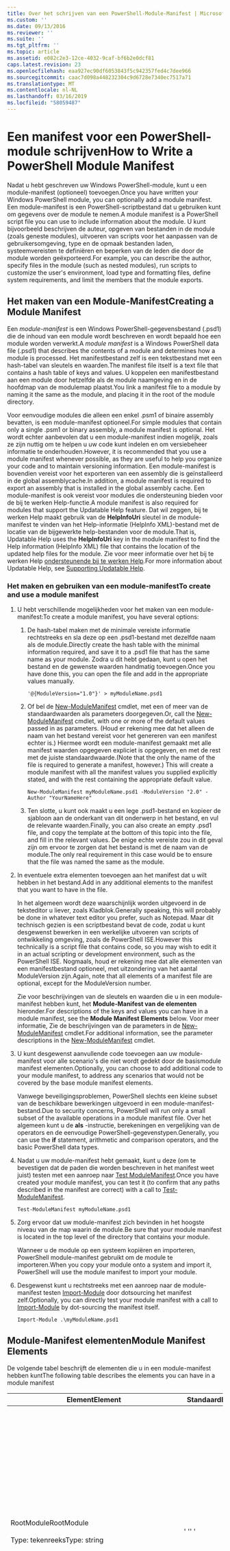 ```yaml
---
title: Over het schrijven van een PowerShell-Module-Manifest | Microsoft Docs
ms.custom: ''
ms.date: 09/13/2016
ms.reviewer: ''
ms.suite: ''
ms.tgt_pltfrm: ''
ms.topic: article
ms.assetid: e082c2e3-12ce-4032-9caf-bf6b2e0dcf81
caps.latest.revision: 23
ms.openlocfilehash: eaa927ec90df6053843f5c942357fed4c7dee966
ms.sourcegitcommit: caac7d098a448232304c9d6728e7340ec7517a71
ms.translationtype: MT
ms.contentlocale: nl-NL
ms.lasthandoff: 03/16/2019
ms.locfileid: "58059487"
---
```

# <a name="how-to-write-a-powershell-module-manifest"></a><span data-ttu-id="cc56a-102">Een manifest voor een PowerShell-module schrijven</span><span class="sxs-lookup"><span data-stu-id="cc56a-102">How to Write a PowerShell Module Manifest</span></span>

<span data-ttu-id="cc56a-103">Nadat u hebt geschreven uw Windows PowerShell-module, kunt u een module-manifest (optioneel) toevoegen.</span><span class="sxs-lookup"><span data-stu-id="cc56a-103">Once you have written your Windows PowerShell module, you can optionally add a module manifest.</span></span> <span data-ttu-id="cc56a-104">Een module-manifest is een PowerShell-scriptbestand dat u gebruiken kunt om gegevens over de module te nemen.</span><span class="sxs-lookup"><span data-stu-id="cc56a-104">A module manifest is a PowerShell script file you can use to include information about the module.</span></span> <span data-ttu-id="cc56a-105">U kunt bijvoorbeeld beschrijven de auteur, opgeven van bestanden in de module (zoals geneste modules), uitvoeren van scripts voor het aanpassen van de gebruikersomgeving, type en de opmaak bestanden laden, systeemvereisten te definiëren en beperken van de leden die door de module worden geëxporteerd.</span><span class="sxs-lookup"><span data-stu-id="cc56a-105">For example, you can describe the author, specify files in the module (such as nested modules), run scripts to customize the user's environment, load type and formatting files, define system requirements, and limit the members that the module exports.</span></span>

## <a name="creating-a-module-manifest"></a><span data-ttu-id="cc56a-106">Het maken van een Module-Manifest</span><span class="sxs-lookup"><span data-stu-id="cc56a-106">Creating a Module Manifest</span></span>

<span data-ttu-id="cc56a-107">Een *module-manifest* is een Windows PowerShell-gegevensbestand (.psd1) die de inhoud van een module wordt beschreven en wordt bepaald hoe een module worden verwerkt.</span><span class="sxs-lookup"><span data-stu-id="cc56a-107">A *module manifest* is a Windows PowerShell data file (.psd1) that describes the contents of a module and determines how a module is processed.</span></span> <span data-ttu-id="cc56a-108">Het manifestbestand zelf is een tekstbestand met een hash-tabel van sleutels en waarden.</span><span class="sxs-lookup"><span data-stu-id="cc56a-108">The manifest file itself is a text file that contains a hash table of keys and values.</span></span> <span data-ttu-id="cc56a-109">U koppelen een manifestbestand aan een module door hetzelfde als de module naamgeving en in de hoofdmap van de modulemap plaatst.</span><span class="sxs-lookup"><span data-stu-id="cc56a-109">You link a manifest file to a module by naming it the same as the module, and placing it in the root of the module directory.</span></span>

<span data-ttu-id="cc56a-110">Voor eenvoudige modules die alleen een enkel .psm1 of binaire assembly bevatten, is een module-manifest optioneel.</span><span class="sxs-lookup"><span data-stu-id="cc56a-110">For simple modules that contain only a single .psm1 or binary assembly, a module manifest is optional.</span></span> <span data-ttu-id="cc56a-111">Het wordt echter aanbevolen dat u een module-manifest indien mogelijk, zoals ze zijn nuttig om te helpen u uw code kunt indelen en om versiebeheer informatie te onderhouden.</span><span class="sxs-lookup"><span data-stu-id="cc56a-111">However, it is recommended that you use a module manifest whenever possible, as they are useful to help you organize your code and to maintain versioning information.</span></span> <span data-ttu-id="cc56a-112">Een module-manifest is bovendien vereist voor het exporteren van een assembly die is geïnstalleerd in de global assemblycache.</span><span class="sxs-lookup"><span data-stu-id="cc56a-112">In addition, a module manifest is required to export an assembly that is installed in the global assembly cache.</span></span> <span data-ttu-id="cc56a-113">Een module-manifest is ook vereist voor modules die ondersteuning bieden voor de bij te werken Help-functie.</span><span class="sxs-lookup"><span data-stu-id="cc56a-113">A module manifest is also required for modules that support the Updatable Help feature.</span></span> <span data-ttu-id="cc56a-114">Dat wil zeggen, bij te werken Help maakt gebruik van de **HelpInfoUri** sleutel in de module-manifest te vinden van het Help-informatie (HelpInfo XML)-bestand met de locatie van de bijgewerkte help-bestanden voor de module.</span><span class="sxs-lookup"><span data-stu-id="cc56a-114">That is, Updatable Help uses the **HelpInfoUri** key in the module manifest to find the Help information (HelpInfo XML) file that contains the location of the updated help files for the module.</span></span> <span data-ttu-id="cc56a-115">Zie voor meer informatie over het bij te werken Help [ondersteunende bij te werken Help](./supporting-updatable-help.md).</span><span class="sxs-lookup"><span data-stu-id="cc56a-115">For more information about Updatable Help, see [Supporting Updatable Help](./supporting-updatable-help.md).</span></span>

### <a name="to-create-and-use-a-module-manifest"></a><span data-ttu-id="cc56a-116">Het maken en gebruiken van een module-manifest</span><span class="sxs-lookup"><span data-stu-id="cc56a-116">To create and use a module manifest</span></span>

1. <span data-ttu-id="cc56a-117">U hebt verschillende mogelijkheden voor het maken van een module-manifest:</span><span class="sxs-lookup"><span data-stu-id="cc56a-117">To create a module manifest, you have several options:</span></span>

   1. <span data-ttu-id="cc56a-118">De hash-tabel maken met de minimale vereiste informatie rechtstreeks en sla deze op een .psd1-bestand met dezelfde naam als de module.</span><span class="sxs-lookup"><span data-stu-id="cc56a-118">Directly create the hash table with the minimal information required, and save it to a .psd1 file that has the same name as your module.</span></span> <span data-ttu-id="cc56a-119">Zodra u dit hebt gedaan, kunt u open het bestand en de gewenste waarden handmatig toevoegen.</span><span class="sxs-lookup"><span data-stu-id="cc56a-119">Once you have done this, you can open the file and add in the appropriate values manually.</span></span>

      `'@{ModuleVersion="1.0"}' > myModuleName.psd1`

   2. <span data-ttu-id="cc56a-120">Of bel de [New-ModuleManifest](/powershell/module/Microsoft.PowerShell.Core/New-ModuleManifest) cmdlet, met een of meer van de standaardwaarden als parameters doorgegeven.</span><span class="sxs-lookup"><span data-stu-id="cc56a-120">Or, call the [New-ModuleManifest](/powershell/module/Microsoft.PowerShell.Core/New-ModuleManifest) cmdlet, with one or more of the default values passed in as parameters.</span></span> <span data-ttu-id="cc56a-121">(Houd er rekening mee dat het alleen de naam van het bestand vereist voor het genereren van een manifest echter is.) Hiermee wordt een module-manifest gemaakt met alle manifest waarden opgegeven expliciet is opgegeven, en met de rest met de juiste standaardwaarde.</span><span class="sxs-lookup"><span data-stu-id="cc56a-121">(Note that the only the name of the file is required to generate a manifest, however.) This will create a module manifest with all the manifest values you supplied explicitly stated, and with the rest containing the appropriate default value.</span></span>

      `New-ModuleManifest myModuleName.psd1 -ModuleVersion "2.0" -Author "YourNameHere"`

   3. <span data-ttu-id="cc56a-122">Ten slotte, u kunt ook maakt u een lege .psd1-bestand en kopieer de sjabloon aan de onderkant van dit onderwerp in het bestand, en vul de relevante waarden.</span><span class="sxs-lookup"><span data-stu-id="cc56a-122">Finally, you can also create an empty .psd1 file, and copy the template at the bottom of this topic into the file, and fill in the relevant values.</span></span> <span data-ttu-id="cc56a-123">De enige echte vereiste zou in dit geval zijn om ervoor te zorgen dat het bestand is met de naam van de module.</span><span class="sxs-lookup"><span data-stu-id="cc56a-123">The only real requirement in this case would be to ensure that the file was named the same as the module.</span></span>

2. <span data-ttu-id="cc56a-124">In eventuele extra elementen toevoegen aan het manifest dat u wilt hebben in het bestand.</span><span class="sxs-lookup"><span data-stu-id="cc56a-124">Add in any additional elements to the manifest that you want to have in the file.</span></span>

   <span data-ttu-id="cc56a-125">In het algemeen wordt deze waarschijnlijk worden uitgevoerd in de teksteditor u liever, zoals Kladblok.</span><span class="sxs-lookup"><span data-stu-id="cc56a-125">Generally speaking, this will probably be done in whatever text editor you prefer, such as Notepad.</span></span> <span data-ttu-id="cc56a-126">Maar dit technisch gezien is een scriptbestand bevat de code, zodat u kunt desgewenst bewerken in een werkelijke uitvoeren van scripts of ontwikkeling omgeving, zoals de PowerShell ISE.</span><span class="sxs-lookup"><span data-stu-id="cc56a-126">However this technically is a script file that contains code, so you may wish to edit it in an actual scripting or development environment, such as the PowerShell ISE.</span></span> <span data-ttu-id="cc56a-127">Nogmaals, houd er rekening mee dat alle elementen van een manifestbestand optioneel, met uitzondering van het aantal ModuleVersion zijn.</span><span class="sxs-lookup"><span data-stu-id="cc56a-127">Again, note that all elements of a manifest file are optional, except for the ModuleVersion number.</span></span>

   <span data-ttu-id="cc56a-128">Zie voor beschrijvingen van de sleutels en waarden die u in een module-manifest hebben kunt, het **Module-Manifest van de elementen** hieronder.</span><span class="sxs-lookup"><span data-stu-id="cc56a-128">For descriptions of the keys and values you can have in a module manifest, see the **Module Manifest Elements** below.</span></span> <span data-ttu-id="cc56a-129">Voor meer informatie, Zie de beschrijvingen van de parameters in de [New-ModuleManifest](/powershell/module/Microsoft.PowerShell.Core/New-ModuleManifest) cmdlet.</span><span class="sxs-lookup"><span data-stu-id="cc56a-129">For additional information, see the parameter descriptions in the  [New-ModuleManifest](/powershell/module/Microsoft.PowerShell.Core/New-ModuleManifest) cmdlet.</span></span>

3. <span data-ttu-id="cc56a-130">U kunt desgewenst aanvullende code toevoegen aan uw module-manifest voor alle scenario's die niet wordt gedekt door de basismodule manifest elementen.</span><span class="sxs-lookup"><span data-stu-id="cc56a-130">Optionally, you can choose to add additional code to your module manifest, to address any scenarios that would not be covered by the base module manifest elements.</span></span>

   <span data-ttu-id="cc56a-131">Vanwege beveiligingsproblemen, PowerShell slechts een kleine subset van de beschikbare bewerkingen uitgevoerd in een module-manifest-bestand.</span><span class="sxs-lookup"><span data-stu-id="cc56a-131">Due to security concerns, PowerShell will run only a small subset of the available operations in a module manifest file.</span></span> <span data-ttu-id="cc56a-132">Over het algemeen kunt u de **als** -instructie, berekeningen en vergelijking van de operators en de eenvoudige PowerShell-gegevenstypen.</span><span class="sxs-lookup"><span data-stu-id="cc56a-132">Generally, you can use the **if** statement, arithmetic and comparison operators, and the basic PowerShell data types.</span></span>

4. <span data-ttu-id="cc56a-133">Nadat u uw module-manifest hebt gemaakt, kunt u deze (om te bevestigen dat de paden die worden beschreven in het manifest weet juist) testen met een aanroep naar [Test ModuleManifest](/powershell/module/Microsoft.PowerShell.Core/Test-ModuleManifest).</span><span class="sxs-lookup"><span data-stu-id="cc56a-133">Once you have created your module manifest, you can test it (to confirm that any paths described in the manifest are correct) with a call to [Test-ModuleManifest](/powershell/module/Microsoft.PowerShell.Core/Test-ModuleManifest).</span></span>

   `Test-ModuleManifest myModuleName.psd1`

5. <span data-ttu-id="cc56a-134">Zorg ervoor dat uw module-manifest zich bevinden in het hoogste niveau van de map waarin de module.</span><span class="sxs-lookup"><span data-stu-id="cc56a-134">Be sure that your module manifest is located in the top level of the directory that contains your module.</span></span>

   <span data-ttu-id="cc56a-135">Wanneer u de module op een systeem kopiëren en importeren, PowerShell module-manifest gebruikt om de module te importeren.</span><span class="sxs-lookup"><span data-stu-id="cc56a-135">When you copy your module onto a system and import it, PowerShell will use the module manifest to import your module.</span></span>

6. <span data-ttu-id="cc56a-136">Desgewenst kunt u rechtstreeks met een aanroep naar de module-manifest testen [Import-Module](/powershell/module/Microsoft.PowerShell.Core/Import-Module) door dotsourcing het manifest zelf.</span><span class="sxs-lookup"><span data-stu-id="cc56a-136">Optionally, you can directly test your module manifest with a call to [Import-Module](/powershell/module/Microsoft.PowerShell.Core/Import-Module) by dot-sourcing the manifest itself.</span></span>

   `Import-Module .\myModuleName.psd1`

## <a name="module-manifest-elements"></a><span data-ttu-id="cc56a-137">Module-Manifest elementen</span><span class="sxs-lookup"><span data-stu-id="cc56a-137">Module Manifest Elements</span></span>

<span data-ttu-id="cc56a-138">De volgende tabel beschrijft de elementen die u in een module-manifest hebben kunt</span><span class="sxs-lookup"><span data-stu-id="cc56a-138">The following table describes the elements you can have in a module manifest</span></span>

|<span data-ttu-id="cc56a-139">Element</span><span class="sxs-lookup"><span data-stu-id="cc56a-139">Element</span></span>|<span data-ttu-id="cc56a-140">Standaard</span><span class="sxs-lookup"><span data-stu-id="cc56a-140">Default</span></span>|<span data-ttu-id="cc56a-141">Description</span><span class="sxs-lookup"><span data-stu-id="cc56a-141">Description</span></span>|
|-------------|-------------|-----------------|
|<span data-ttu-id="cc56a-142">RootModule</span><span class="sxs-lookup"><span data-stu-id="cc56a-142">RootModule</span></span><br /><br /> <span data-ttu-id="cc56a-143">Type: tekenreeks</span><span class="sxs-lookup"><span data-stu-id="cc56a-143">Type: string</span></span>|<span data-ttu-id="cc56a-144">' '</span><span class="sxs-lookup"><span data-stu-id="cc56a-144">' '</span></span>|<span data-ttu-id="cc56a-145">Module of binaire module scriptbestand dat is gekoppeld aan dit manifest.</span><span class="sxs-lookup"><span data-stu-id="cc56a-145">Script module or binary module file associated with this manifest.</span></span> <span data-ttu-id="cc56a-146">Eerdere versies van PowerShell wordt deze element van de ModuleToProcess genoemd.</span><span class="sxs-lookup"><span data-stu-id="cc56a-146">Previous versions of PowerShell called this element the ModuleToProcess.</span></span><br /><br /> <span data-ttu-id="cc56a-147">Mogelijk typen voor het root-module kunnen niet leeg zijn (waardoor dit een **Manifest** module), de naam van een scriptmodule (.psm1, waardoor dit een **Script** module), of de naam van een binaire-module (.exe of .dll, Dit is een **binaire** module).</span><span class="sxs-lookup"><span data-stu-id="cc56a-147">Possible types for the root module can be empty (which will make this a **Manifest** module), the name of a script module (.psm1, which makes this a **Script** module), or the name of a binary module (.exe or .dll, which makes this a **Binary** module).</span></span> <span data-ttu-id="cc56a-148">Als u de naam van een module-manifest (.psd1) of een scriptbestand (.ps1) in dit element plaatst, wordt een fout optreden.</span><span class="sxs-lookup"><span data-stu-id="cc56a-148">Placing the name of a module manifest (.psd1) or a script file (.ps1) in this element will cause an error to occur.</span></span>|
|<span data-ttu-id="cc56a-149">ModuleVersion</span><span class="sxs-lookup"><span data-stu-id="cc56a-149">ModuleVersion</span></span><br /><br /> <span data-ttu-id="cc56a-150">Type: tekenreeks</span><span class="sxs-lookup"><span data-stu-id="cc56a-150">Type: string</span></span>|<span data-ttu-id="cc56a-151">1.0</span><span class="sxs-lookup"><span data-stu-id="cc56a-151">1.0</span></span>|<span data-ttu-id="cc56a-152">Versienummer van deze module.</span><span class="sxs-lookup"><span data-stu-id="cc56a-152">Version number of this module.</span></span> <span data-ttu-id="cc56a-153">De tekenreeks moet kunt converteren naar [System.Version].</span><span class="sxs-lookup"><span data-stu-id="cc56a-153">The string must be able to convert to [System.Version].</span></span> <span data-ttu-id="cc56a-154">Dat wil zeggen, ' #. #. #. #. #'.</span><span class="sxs-lookup"><span data-stu-id="cc56a-154">That is, '#.#.#.#.#'.</span></span> <span data-ttu-id="cc56a-155">`Import-Module` wordt de eerste module laden gevonden op de **$psModulePath** die overeenkomt met de naam, en ten minste zo hoog een ModuleVersion heeft als de `-MinimumVersion` parameter.</span><span class="sxs-lookup"><span data-stu-id="cc56a-155">`Import-Module` will load the first module it finds on the **$psModulePath** that matches the name, and has at least as high a ModuleVersion, as the `-MinimumVersion` parameter.</span></span> <span data-ttu-id="cc56a-156">Als u wilt importeren in een specifieke versie, gebruik de`-RequiredVersion` parameter, in plaats daarvan.</span><span class="sxs-lookup"><span data-stu-id="cc56a-156">To import a specific version, use the`-RequiredVersion` parameter, instead.</span></span><br /><br /> <span data-ttu-id="cc56a-157">Voorbeeld: `ModuleVersion = '1.0'`</span><span class="sxs-lookup"><span data-stu-id="cc56a-157">Example: `ModuleVersion = '1.0'`</span></span>|
|<span data-ttu-id="cc56a-158">GUID</span><span class="sxs-lookup"><span data-stu-id="cc56a-158">GUID</span></span><br /><br /> <span data-ttu-id="cc56a-159">Type: tekenreeks</span><span class="sxs-lookup"><span data-stu-id="cc56a-159">Type: string</span></span>|<span data-ttu-id="cc56a-160">Automatisch gegenereerde GUID</span><span class="sxs-lookup"><span data-stu-id="cc56a-160">Autogenerated GUID</span></span>|<span data-ttu-id="cc56a-161">De ID die wordt gebruikt voor het aanduiden van deze module.</span><span class="sxs-lookup"><span data-stu-id="cc56a-161">ID used to uniquely identify this module.</span></span> <span data-ttu-id="cc56a-162">Houd er rekening mee dat u momenteel een module door de GUID kan niet importeren.</span><span class="sxs-lookup"><span data-stu-id="cc56a-162">Note that you cannot currently import a module by GUID.</span></span><br /><br /> <span data-ttu-id="cc56a-163">Voorbeeld: `GUID = 'cfc45206-1e49-459d-a8ad-5b571ef94857'`</span><span class="sxs-lookup"><span data-stu-id="cc56a-163">Example: `GUID = 'cfc45206-1e49-459d-a8ad-5b571ef94857'`</span></span>|
|<span data-ttu-id="cc56a-164">Auteur</span><span class="sxs-lookup"><span data-stu-id="cc56a-164">Author</span></span><br /><br /> <span data-ttu-id="cc56a-165">Type: tekenreeks</span><span class="sxs-lookup"><span data-stu-id="cc56a-165">Type: string</span></span>|<span data-ttu-id="cc56a-166">Geen</span><span class="sxs-lookup"><span data-stu-id="cc56a-166">None</span></span>|<span data-ttu-id="cc56a-167">De auteur van deze module.</span><span class="sxs-lookup"><span data-stu-id="cc56a-167">Author of this module.</span></span><br /><br /> <span data-ttu-id="cc56a-168">Voorbeeld: `Author = 'AuthorNameHere'`</span><span class="sxs-lookup"><span data-stu-id="cc56a-168">Example: `Author = 'AuthorNameHere'`</span></span>|
|<span data-ttu-id="cc56a-169">CompanyName</span><span class="sxs-lookup"><span data-stu-id="cc56a-169">CompanyName</span></span><br /><br /> <span data-ttu-id="cc56a-170">Type: tekenreeks</span><span class="sxs-lookup"><span data-stu-id="cc56a-170">Type: string</span></span>|<span data-ttu-id="cc56a-171">Onbekend</span><span class="sxs-lookup"><span data-stu-id="cc56a-171">Unknown</span></span>|<span data-ttu-id="cc56a-172">Bedrijf of de leverancier van deze module.</span><span class="sxs-lookup"><span data-stu-id="cc56a-172">Company or vendor of this module.</span></span><br /><br /> <span data-ttu-id="cc56a-173">Voorbeeld: `CompanyName = 'Fabrikam'`</span><span class="sxs-lookup"><span data-stu-id="cc56a-173">Example: `CompanyName = 'Fabrikam'`</span></span>|
|<span data-ttu-id="cc56a-174">Copyright</span><span class="sxs-lookup"><span data-stu-id="cc56a-174">Copyright</span></span><br /><br /> <span data-ttu-id="cc56a-175">Type: tekenreeks</span><span class="sxs-lookup"><span data-stu-id="cc56a-175">Type: string</span></span>|<span data-ttu-id="cc56a-176">(c) [currentYear] [auteur].</span><span class="sxs-lookup"><span data-stu-id="cc56a-176">(c) [currentYear] [Author].</span></span> <span data-ttu-id="cc56a-177">Alle rechten voorbehouden.</span><span class="sxs-lookup"><span data-stu-id="cc56a-177">All rights reserved.</span></span>|<span data-ttu-id="cc56a-178">Copyrightinformatie voor deze module.</span><span class="sxs-lookup"><span data-stu-id="cc56a-178">Copyright statement for this module.</span></span><br /><br /> <span data-ttu-id="cc56a-179">Voorbeeld: `Copyright = '2016 AuthorName. All rights reserved.'`</span><span class="sxs-lookup"><span data-stu-id="cc56a-179">Example: `Copyright = '2016 AuthorName. All rights reserved.'`</span></span>|
|<span data-ttu-id="cc56a-180">Description</span><span class="sxs-lookup"><span data-stu-id="cc56a-180">Description</span></span><br /><br /> <span data-ttu-id="cc56a-181">Type: tekenreeks</span><span class="sxs-lookup"><span data-stu-id="cc56a-181">Type: string</span></span>|<span data-ttu-id="cc56a-182">' '</span><span class="sxs-lookup"><span data-stu-id="cc56a-182">' '</span></span>|<span data-ttu-id="cc56a-183">Beschrijving van de functionaliteit van deze module.</span><span class="sxs-lookup"><span data-stu-id="cc56a-183">Description of the functionality provided by this module.</span></span><br /><br /> <span data-ttu-id="cc56a-184">Voorbeeld: `Description = 'This is a description of a module.'`</span><span class="sxs-lookup"><span data-stu-id="cc56a-184">Example: `Description = 'This is a description of a module.'`</span></span>|
|<span data-ttu-id="cc56a-185">PowerShellVersion</span><span class="sxs-lookup"><span data-stu-id="cc56a-185">PowerShellVersion</span></span><br /><br /> <span data-ttu-id="cc56a-186">Type: tekenreeks</span><span class="sxs-lookup"><span data-stu-id="cc56a-186">Type: string</span></span>|<span data-ttu-id="cc56a-187">' '</span><span class="sxs-lookup"><span data-stu-id="cc56a-187">' '</span></span>|<span data-ttu-id="cc56a-188">Minimale versie van de Windows PowerShell-engine die is vereist voor deze module.</span><span class="sxs-lookup"><span data-stu-id="cc56a-188">Minimum version of the Windows PowerShell engine required by this module.</span></span> <span data-ttu-id="cc56a-189">Huidige geldige waarden zijn 1.0, 2.0, 3.0, 4.0 en 5.0.</span><span class="sxs-lookup"><span data-stu-id="cc56a-189">Current valid values are 1.0, 2.0, 3.0, 4.0, and 5.0.</span></span><br /><br /> <span data-ttu-id="cc56a-190">Voorbeeld: `PowerShellVersion = '5.0'`</span><span class="sxs-lookup"><span data-stu-id="cc56a-190">Example: `PowerShellVersion = '5.0'`</span></span>|
|<span data-ttu-id="cc56a-191">PowerShellHostName</span><span class="sxs-lookup"><span data-stu-id="cc56a-191">PowerShellHostName</span></span><br /><br /> <span data-ttu-id="cc56a-192">Type: tekenreeks</span><span class="sxs-lookup"><span data-stu-id="cc56a-192">Type: string</span></span>|<span data-ttu-id="cc56a-193">' '</span><span class="sxs-lookup"><span data-stu-id="cc56a-193">' '</span></span>|<span data-ttu-id="cc56a-194">Hiermee geeft u de naam van de Windows PowerShell-host die is vereist door de module.</span><span class="sxs-lookup"><span data-stu-id="cc56a-194">Specifies the name of the Windows PowerShell host that is required by the module.</span></span> <span data-ttu-id="cc56a-195">Deze naam wordt geleverd door Windows PowerShell.</span><span class="sxs-lookup"><span data-stu-id="cc56a-195">This name is provided by Windows PowerShell.</span></span> <span data-ttu-id="cc56a-196">Typ de naam van een hostprogramma, in het programma vindt: `$host.name` .</span><span class="sxs-lookup"><span data-stu-id="cc56a-196">To find the name of a host program, in the program, type: `$host.name` .</span></span><br /><br /> <span data-ttu-id="cc56a-197">Voorbeeld: `PowerShellHostName = 'Windows PowerShell ISE Host'`</span><span class="sxs-lookup"><span data-stu-id="cc56a-197">Example: `PowerShellHostName = 'Windows PowerShell ISE Host'`</span></span>|
|<span data-ttu-id="cc56a-198">PowerShellHostVersion</span><span class="sxs-lookup"><span data-stu-id="cc56a-198">PowerShellHostVersion</span></span><br /><br /> <span data-ttu-id="cc56a-199">Type: tekenreeks</span><span class="sxs-lookup"><span data-stu-id="cc56a-199">Type: string</span></span>|<span data-ttu-id="cc56a-200">' '</span><span class="sxs-lookup"><span data-stu-id="cc56a-200">' '</span></span>|<span data-ttu-id="cc56a-201">Minimale versie van de host Windows PowerShell is vereist voor deze module.</span><span class="sxs-lookup"><span data-stu-id="cc56a-201">Minimum version of the Windows PowerShell host required by this module.</span></span><br /><br /> <span data-ttu-id="cc56a-202">Voorbeeld: `PowerShellHostVersion = '2.0'`</span><span class="sxs-lookup"><span data-stu-id="cc56a-202">Example: `PowerShellHostVersion = '2.0'`</span></span>|
|<span data-ttu-id="cc56a-203">DotNetFrameworkVersion</span><span class="sxs-lookup"><span data-stu-id="cc56a-203">DotNetFrameworkVersion</span></span><br /><br /> <span data-ttu-id="cc56a-204">Type: tekenreeks</span><span class="sxs-lookup"><span data-stu-id="cc56a-204">Type: string</span></span>|<span data-ttu-id="cc56a-205">' '</span><span class="sxs-lookup"><span data-stu-id="cc56a-205">' '</span></span>|<span data-ttu-id="cc56a-206">Minimale versie van Microsoft .NET Framework is vereist voor deze module.</span><span class="sxs-lookup"><span data-stu-id="cc56a-206">Minimum version of Microsoft .NET Framework required by this module.</span></span><br /><br /> <span data-ttu-id="cc56a-207">Voorbeeld: `DotNetFrameworkVersion = '3.5'`</span><span class="sxs-lookup"><span data-stu-id="cc56a-207">Example: `DotNetFrameworkVersion = '3.5'`</span></span>|
|<span data-ttu-id="cc56a-208">CLRVersion</span><span class="sxs-lookup"><span data-stu-id="cc56a-208">CLRVersion</span></span><br /><br /> <span data-ttu-id="cc56a-209">Type: tekenreeks</span><span class="sxs-lookup"><span data-stu-id="cc56a-209">Type: string</span></span>|<span data-ttu-id="cc56a-210">' '</span><span class="sxs-lookup"><span data-stu-id="cc56a-210">' '</span></span>|<span data-ttu-id="cc56a-211">Minimale versie van de common language runtime (CLR) vereist voor deze module.</span><span class="sxs-lookup"><span data-stu-id="cc56a-211">Minimum version of the common language runtime (CLR) required by this module.</span></span><br /><br /> <span data-ttu-id="cc56a-212">Voorbeeld: `CLRVersion = '3.5'`</span><span class="sxs-lookup"><span data-stu-id="cc56a-212">Example: `CLRVersion = '3.5'`</span></span>|
|<span data-ttu-id="cc56a-213">ProcessorArchitecture</span><span class="sxs-lookup"><span data-stu-id="cc56a-213">ProcessorArchitecture</span></span><br /><br /> <span data-ttu-id="cc56a-214">Type: tekenreeks</span><span class="sxs-lookup"><span data-stu-id="cc56a-214">Type: string</span></span>|<span data-ttu-id="cc56a-215">' '</span><span class="sxs-lookup"><span data-stu-id="cc56a-215">' '</span></span>|<span data-ttu-id="cc56a-216">Processorarchitectuur (geen, X86, Amd64) vereist voor deze module.</span><span class="sxs-lookup"><span data-stu-id="cc56a-216">Processor architecture (None, X86, Amd64) required by this module.</span></span> <span data-ttu-id="cc56a-217">Geldige waarden zijn x86, AMD64 IA64, en niets in (onbekend of niet-opgegeven).</span><span class="sxs-lookup"><span data-stu-id="cc56a-217">Valid values are x86, AMD64, IA64, and None (unknown or unspecified).</span></span><br /><br /> <span data-ttu-id="cc56a-218">Voorbeeld: `ProcessorArchitecture = 'x86'`</span><span class="sxs-lookup"><span data-stu-id="cc56a-218">Example: `ProcessorArchitecture = 'x86'`</span></span>|
|<span data-ttu-id="cc56a-219">RequiredModules</span><span class="sxs-lookup"><span data-stu-id="cc56a-219">RequiredModules</span></span><br /><br /> <span data-ttu-id="cc56a-220">Type: [string[]]</span><span class="sxs-lookup"><span data-stu-id="cc56a-220">Type: [string[]]</span></span>|<span data-ttu-id="cc56a-221">@()</span><span class="sxs-lookup"><span data-stu-id="cc56a-221">@()</span></span>|<span data-ttu-id="cc56a-222">Modules die moeten worden geïmporteerd in de globale omgeving vóór het importeren van deze module.</span><span class="sxs-lookup"><span data-stu-id="cc56a-222">Modules that must be imported into the global environment prior to importing this module.</span></span> <span data-ttu-id="cc56a-223">Alle modules die worden vermeld, tenzij ze al geladen zijn, dit wordt geladen.</span><span class="sxs-lookup"><span data-stu-id="cc56a-223">This will load any modules listed unless they have already been loaded.</span></span> <span data-ttu-id="cc56a-224">(Bijvoorbeeld: sommige modules mogelijk al geladen door een andere module.).</span><span class="sxs-lookup"><span data-stu-id="cc56a-224">(For example, some modules may already be loaded by a different module.).</span></span> <span data-ttu-id="cc56a-225">Het is ook mogelijk om op te geven van een specifieke versie te laden met behulp van `RequiredVersion` in plaats van `ModuleVersion`.</span><span class="sxs-lookup"><span data-stu-id="cc56a-225">It is also possible to specify a specific version to load using `RequiredVersion` rather than `ModuleVersion`.</span></span> <span data-ttu-id="cc56a-226">Bij het gebruik van `ModuleVersion` deze de nieuwste versie beschikbaar met een minimum van de opgegeven versie wordt geladen.</span><span class="sxs-lookup"><span data-stu-id="cc56a-226">When using `ModuleVersion` it will load the newest version available with a minimum of the version specified.</span></span><br /><br /> <span data-ttu-id="cc56a-227">Voorbeeld: `RequiredModules = @(@{ModuleName="myDependentModule", ModuleVersion="2.0",Guid="cfc45206-1e49-459d-a8ad-5b571ef94857"})`</span><span class="sxs-lookup"><span data-stu-id="cc56a-227">Example: `RequiredModules = @(@{ModuleName="myDependentModule", ModuleVersion="2.0",Guid="cfc45206-1e49-459d-a8ad-5b571ef94857"})`</span></span><br /><br /> <span data-ttu-id="cc56a-228">Voorbeeld: `RequiredModules = @(@{ModuleName="myDependentModule", RequiredVersion="1.5",Guid="cfc45206-1e49-459d-a8ad-5b571ef94857"})`</span><span class="sxs-lookup"><span data-stu-id="cc56a-228">Example: `RequiredModules = @(@{ModuleName="myDependentModule", RequiredVersion="1.5",Guid="cfc45206-1e49-459d-a8ad-5b571ef94857"})`</span></span>|
|<span data-ttu-id="cc56a-229">RequiredAssemblies</span><span class="sxs-lookup"><span data-stu-id="cc56a-229">RequiredAssemblies</span></span><br /><br /> <span data-ttu-id="cc56a-230">Type: [string[]]</span><span class="sxs-lookup"><span data-stu-id="cc56a-230">Type: [string[]]</span></span>|<span data-ttu-id="cc56a-231">@()</span><span class="sxs-lookup"><span data-stu-id="cc56a-231">@()</span></span>|<span data-ttu-id="cc56a-232">Assembly's die moeten worden geladen vóór het importeren van deze module.</span><span class="sxs-lookup"><span data-stu-id="cc56a-232">Assemblies that must be loaded prior to importing this module.</span></span><br /><br /> <span data-ttu-id="cc56a-233">Houd er rekening mee dat in tegenstelling tot RequiredModules, PowerShell laadt de RequiredAssemblies als ze niet al geladen.</span><span class="sxs-lookup"><span data-stu-id="cc56a-233">Note that unlike RequiredModules, PowerShell will load the RequiredAssemblies if they are not already loaded.</span></span>|
|<span data-ttu-id="cc56a-234">ScriptsToProcess</span><span class="sxs-lookup"><span data-stu-id="cc56a-234">ScriptsToProcess</span></span><br /><br /> <span data-ttu-id="cc56a-235">Type: [string[]]</span><span class="sxs-lookup"><span data-stu-id="cc56a-235">Type: [string[]]</span></span>|<span data-ttu-id="cc56a-236">@()</span><span class="sxs-lookup"><span data-stu-id="cc56a-236">@()</span></span>|<span data-ttu-id="cc56a-237">Script (.ps1)-bestanden die worden uitgevoerd in de sessiestatus van de oproepende functie wanneer de module wordt geïmporteerd.</span><span class="sxs-lookup"><span data-stu-id="cc56a-237">Script (.ps1) files that are run in the caller's session state when the module is imported.</span></span> <span data-ttu-id="cc56a-238">Dit wordt mogelijk de globale sessie staat of, voor geneste modules, de status van de sessie van een andere module.</span><span class="sxs-lookup"><span data-stu-id="cc56a-238">This could be the global session state or, for nested modules, the session state of another module.</span></span> <span data-ttu-id="cc56a-239">U kunt deze scripts gebruiken om voor te bereiden van een omgeving, net zoals u een aanmeldingsscript kunt.</span><span class="sxs-lookup"><span data-stu-id="cc56a-239">You can use these scripts to prepare an environment just as you might use a login script.</span></span><br /><br /> <span data-ttu-id="cc56a-240">Deze scripts worden uitgevoerd voordat een van de modules die worden vermeld in het manifest worden geladen.</span><span class="sxs-lookup"><span data-stu-id="cc56a-240">These scripts are run before any of the modules listed in the manifest are loaded.</span></span>|
|<span data-ttu-id="cc56a-241">TypesToProcess</span><span class="sxs-lookup"><span data-stu-id="cc56a-241">TypesToProcess</span></span><br /><br /> <span data-ttu-id="cc56a-242">Type: [Object []]</span><span class="sxs-lookup"><span data-stu-id="cc56a-242">Type: [Object[]]</span></span>|<span data-ttu-id="cc56a-243">@()</span><span class="sxs-lookup"><span data-stu-id="cc56a-243">@()</span></span>|<span data-ttu-id="cc56a-244">Typ bestanden (.ps1xml) moeten worden geladen bij het importeren van deze module.</span><span class="sxs-lookup"><span data-stu-id="cc56a-244">Type files (.ps1xml) to be loaded when importing this module.</span></span>|
|<span data-ttu-id="cc56a-245">FormatsToProcess</span><span class="sxs-lookup"><span data-stu-id="cc56a-245">FormatsToProcess</span></span><br /><br /> <span data-ttu-id="cc56a-246">Type: [Object []]</span><span class="sxs-lookup"><span data-stu-id="cc56a-246">Type: [Object[]]</span></span>|<span data-ttu-id="cc56a-247">@()</span><span class="sxs-lookup"><span data-stu-id="cc56a-247">@()</span></span>|<span data-ttu-id="cc56a-248">Bestanden (.ps1xml) moeten worden geladen bij het importeren van deze module-indeling.</span><span class="sxs-lookup"><span data-stu-id="cc56a-248">Format files (.ps1xml) to be loaded when importing this module.</span></span>|
|<span data-ttu-id="cc56a-249">NestedModules</span><span class="sxs-lookup"><span data-stu-id="cc56a-249">NestedModules</span></span><br /><br /> <span data-ttu-id="cc56a-250">Type: [Object []]</span><span class="sxs-lookup"><span data-stu-id="cc56a-250">Type: [Object[]]</span></span>|<span data-ttu-id="cc56a-251">@()</span><span class="sxs-lookup"><span data-stu-id="cc56a-251">@()</span></span>|<span data-ttu-id="cc56a-252">Modules te importeren als een geneste modules van de module die is opgegeven in de velden RootModule/ModuleToProcess.</span><span class="sxs-lookup"><span data-stu-id="cc56a-252">Modules to import as nested modules of the module specified in RootModule/ModuleToProcess.</span></span><br /><br /> <span data-ttu-id="cc56a-253">Naam van een module toe te voegen aan dit element is vergelijkbaar met aanroepen `Import-Module` uit vanuit uw code script of een assembly.</span><span class="sxs-lookup"><span data-stu-id="cc56a-253">Adding a module name to this element is similar to calling `Import-Module` from within your script or assembly code.</span></span> <span data-ttu-id="cc56a-254">Het belangrijkste verschil is dat het eenvoudiger om te zien wat u laadt hier in het manifestbestand is.</span><span class="sxs-lookup"><span data-stu-id="cc56a-254">The main difference is that it's easier to see what you are loading here in the manifest file.</span></span> <span data-ttu-id="cc56a-255">Ook als een module niet laden hier, wordt u nog niet hebt geladen uw werkelijke module.</span><span class="sxs-lookup"><span data-stu-id="cc56a-255">Also, if a module fails to load here, you will not yet have loaded your actual module.</span></span><br /><br /> <span data-ttu-id="cc56a-256">Naast andere modules, kunt u ook hier script (.ps1)-bestanden laden.</span><span class="sxs-lookup"><span data-stu-id="cc56a-256">In addition to other modules, you may also load script (.ps1) files here.</span></span> <span data-ttu-id="cc56a-257">Deze bestanden wordt uitgevoerd in de context van het root-module.</span><span class="sxs-lookup"><span data-stu-id="cc56a-257">These files will execute in the context of the root module.</span></span> <span data-ttu-id="cc56a-258">(Dit is gelijk aan het script in uw hoofdmap module sourcing punt).</span><span class="sxs-lookup"><span data-stu-id="cc56a-258">(This is equivalent to dot sourcing the script in your root module.)</span></span>|
|<span data-ttu-id="cc56a-259">FunctionsToExport</span><span class="sxs-lookup"><span data-stu-id="cc56a-259">FunctionsToExport</span></span><br /><br /> <span data-ttu-id="cc56a-260">Type: Tekenreeks</span><span class="sxs-lookup"><span data-stu-id="cc56a-260">Type: String</span></span>|<span data-ttu-id="cc56a-261">'\*'</span><span class="sxs-lookup"><span data-stu-id="cc56a-261">'\*'</span></span>|<span data-ttu-id="cc56a-262">Hiermee geeft u de functies die door de module worden geëxporteerd (jokerteken tekens zijn toegestaan) status van de sessie van de oproepende functie.</span><span class="sxs-lookup"><span data-stu-id="cc56a-262">Specifies the functions that the module exports (wildcard characters are permitted) to the caller's session state.</span></span> <span data-ttu-id="cc56a-263">Standaard worden alle functies die worden geëxporteerd.</span><span class="sxs-lookup"><span data-stu-id="cc56a-263">By default, all functions are exported.</span></span> <span data-ttu-id="cc56a-264">U kunt deze sleutel gebruiken om te beperken van de functies die zijn geëxporteerd door de module.</span><span class="sxs-lookup"><span data-stu-id="cc56a-264">You can use this key to restrict the functions that are exported by the module.</span></span><br /><br /> <span data-ttu-id="cc56a-265">Status van de sessie van de oproepende functie kan de globale sessie staat of, voor geneste modules, de status van de sessie van een andere module zijn.</span><span class="sxs-lookup"><span data-stu-id="cc56a-265">The caller's session state can be the global session state or, for nested modules, the session state of another module.</span></span> <span data-ttu-id="cc56a-266">Bij het koppelen van geneste modules, worden alle functies die zijn geëxporteerd door een geneste module worden geëxporteerd naar de globale sessiestatus, tenzij een module in de keten Hiermee beperkt u de functie met behulp van de sleutel FunctionsToExport.</span><span class="sxs-lookup"><span data-stu-id="cc56a-266">When chaining nested modules, all functions that are exported by a nested module will be exported to the global session state unless a module in the chain restricts the function by using the FunctionsToExport key.</span></span><br /><br /> <span data-ttu-id="cc56a-267">Als het manifest ook aliassen voor de functies exporteert, wordt deze sleutel functies waarvan aliassen worden vermeld in de sleutel AliasesToExport kunt verwijderen, maar deze sleutel kan functie aliassen niet toevoegen aan de lijst.</span><span class="sxs-lookup"><span data-stu-id="cc56a-267">If the manifest also exports aliases for the functions, this key can remove functions whose aliases are listed in the AliasesToExport key, but this key cannot add function aliases to the list.</span></span>|
|<span data-ttu-id="cc56a-268">CmdletsToExport</span><span class="sxs-lookup"><span data-stu-id="cc56a-268">CmdletsToExport</span></span><br /><br /> <span data-ttu-id="cc56a-269">Type: Tekenreeks</span><span class="sxs-lookup"><span data-stu-id="cc56a-269">Type: String</span></span>|<span data-ttu-id="cc56a-270">'\*'</span><span class="sxs-lookup"><span data-stu-id="cc56a-270">'\*'</span></span>|<span data-ttu-id="cc56a-271">Hiermee geeft u de cmdlets die de module wordt geëxporteerd (jokerteken tekens zijn toegestaan).</span><span class="sxs-lookup"><span data-stu-id="cc56a-271">Specifies the cmdlets that the module exports (wildcard characters are permitted).</span></span> <span data-ttu-id="cc56a-272">Standaard worden alle cmdlets geëxporteerd.</span><span class="sxs-lookup"><span data-stu-id="cc56a-272">By default, all cmdlets are exported.</span></span> <span data-ttu-id="cc56a-273">U kunt deze sleutel gebruiken om te beperken van de cmdlets die zijn geëxporteerd door de module.</span><span class="sxs-lookup"><span data-stu-id="cc56a-273">You can use this key to restrict the cmdlets that are exported by the module.</span></span><br /><br /> <span data-ttu-id="cc56a-274">Status van de sessie van de oproepende functie kan de globale sessie staat of, voor geneste modules, de status van de sessie van een andere module zijn.</span><span class="sxs-lookup"><span data-stu-id="cc56a-274">The caller's session state can be the global session state or, for nested modules, the session state of another module.</span></span> <span data-ttu-id="cc56a-275">Wanneer u een keten geneste modules maakt, worden alle cmdlets die zijn geëxporteerd door een geneste module uiteindelijk geëxporteerd naar de globale sessiestatus, tenzij een module in de keten Hiermee beperkt u de cmdlet met behulp van de sleutel CmdletsToExport.</span><span class="sxs-lookup"><span data-stu-id="cc56a-275">When you are chaining nested modules, all cmdlets that are exported by a nested module will be ultimately exported to the global session state unless a module in the chain restricts the cmdlet by using the CmdletsToExport key.</span></span><br /><br /> <span data-ttu-id="cc56a-276">Als het manifest ook aliassen voor de cmdlets exporteert, wordt deze sleutel cmdlets waarvan aliassen worden vermeld in de sleutel AliasesToExport kunt verwijderen, maar deze sleutel kan cmdlet aliassen niet toevoegen aan de lijst.</span><span class="sxs-lookup"><span data-stu-id="cc56a-276">If the manifest also exports aliases for the cmdlets, this key can remove cmdlets whose aliases are listed in the AliasesToExport key, but this key cannot add cmdlet aliases to the list.</span></span>|
|<span data-ttu-id="cc56a-277">VariablesToExport</span><span class="sxs-lookup"><span data-stu-id="cc56a-277">VariablesToExport</span></span><br /><br /> <span data-ttu-id="cc56a-278">Type: Tekenreeks</span><span class="sxs-lookup"><span data-stu-id="cc56a-278">Type: String</span></span>|<span data-ttu-id="cc56a-279">'\*'</span><span class="sxs-lookup"><span data-stu-id="cc56a-279">'\*'</span></span>|<span data-ttu-id="cc56a-280">Hiermee geeft u de variabelen die door de module worden geëxporteerd (jokerteken tekens zijn toegestaan) status van de sessie van de oproepende functie.</span><span class="sxs-lookup"><span data-stu-id="cc56a-280">Specifies the variables that the module exports (wildcard characters are permitted) to the caller's session state.</span></span> <span data-ttu-id="cc56a-281">Standaard worden alle variabelen worden geëxporteerd.</span><span class="sxs-lookup"><span data-stu-id="cc56a-281">By default, all variables are exported.</span></span> <span data-ttu-id="cc56a-282">U kunt deze sleutel gebruiken om te beperken van de variabelen die zijn geëxporteerd door de module.</span><span class="sxs-lookup"><span data-stu-id="cc56a-282">You can use this key to restrict the variables that are exported by the module.</span></span><br /><br /> <span data-ttu-id="cc56a-283">Status van de sessie van de oproepende functie kan de globale sessie staat of, voor geneste modules, de status van de sessie van een andere module zijn.</span><span class="sxs-lookup"><span data-stu-id="cc56a-283">The caller's session state can be the global session state or, for nested modules, the session state of another module.</span></span> <span data-ttu-id="cc56a-284">Wanneer u een keten geneste modules maakt, wordt alle variabelen die zijn geëxporteerd door een geneste module worden geëxporteerd naar de globale sessiestatus, tenzij een module in de keten Hiermee beperkt u de variabele met behulp van de sleutel VariablesToExport.</span><span class="sxs-lookup"><span data-stu-id="cc56a-284">When you are chaining nested modules, all variables that are exported by a nested module will be exported to the global session state unless a module in the chain restricts the variable by using the VariablesToExport key.</span></span><br /><br /> <span data-ttu-id="cc56a-285">Als het manifest ook aliassen voor de variabelen exporteert, wordt deze sleutel variabelen waarvan aliassen worden vermeld in de sleutel AliasesToExport kunt verwijderen, maar deze sleutel niet variabele aliassen toevoegen aan de lijst.</span><span class="sxs-lookup"><span data-stu-id="cc56a-285">If the manifest also exports aliases for the variables, this key can remove variables whose aliases are listed in the AliasesToExport key, but this key cannot add variable aliases to the list.</span></span>|
|<span data-ttu-id="cc56a-286">AliasesToExport</span><span class="sxs-lookup"><span data-stu-id="cc56a-286">AliasesToExport</span></span><br /><br /> <span data-ttu-id="cc56a-287">Type: Tekenreeks</span><span class="sxs-lookup"><span data-stu-id="cc56a-287">Type: String</span></span>|<span data-ttu-id="cc56a-288">'\*'</span><span class="sxs-lookup"><span data-stu-id="cc56a-288">'\*'</span></span>|<span data-ttu-id="cc56a-289">Hiermee geeft u de aliassen waarmee de module geëxporteerd (jokerteken tekens zijn toegestaan) status van de sessie van de oproepende functie.</span><span class="sxs-lookup"><span data-stu-id="cc56a-289">Specifies the aliases that the module exports (wildcard characters are permitted) to the caller's session state.</span></span> <span data-ttu-id="cc56a-290">Standaard worden alle aliassen zijn geëxporteerd.</span><span class="sxs-lookup"><span data-stu-id="cc56a-290">By default, all aliases are exported.</span></span> <span data-ttu-id="cc56a-291">U kunt deze sleutel gebruiken om te beperken de aliassen die zijn geëxporteerd door de module.</span><span class="sxs-lookup"><span data-stu-id="cc56a-291">You can use this key to restrict the aliases that are exported by the module.</span></span><br /><br /> <span data-ttu-id="cc56a-292">Status van de sessie van de oproepende functie kan de globale sessie staat of, voor geneste modules, de status van de sessie van een andere module zijn.</span><span class="sxs-lookup"><span data-stu-id="cc56a-292">The caller's session state can be the global session state or, for nested modules, the session state of another module.</span></span> <span data-ttu-id="cc56a-293">Wanneer u een keten geneste modules maakt, worden alle aliassen die zijn geëxporteerd door een geneste module uiteindelijk geëxporteerd naar de globale sessiestatus, tenzij een module in de keten de alias beperkt met behulp van de sleutel AliasesToExport.</span><span class="sxs-lookup"><span data-stu-id="cc56a-293">When you are chaining nested modules, all aliases that are exported by a nested module will be ultimately exported to the global session state unless a module in the chain restricts the alias by using the AliasesToExport key.</span></span>|
|<span data-ttu-id="cc56a-294">ModuleList</span><span class="sxs-lookup"><span data-stu-id="cc56a-294">ModuleList</span></span><br /><br /> <span data-ttu-id="cc56a-295">Type: [string[]]</span><span class="sxs-lookup"><span data-stu-id="cc56a-295">Type: [string[]]</span></span>|<span data-ttu-id="cc56a-296">@()</span><span class="sxs-lookup"><span data-stu-id="cc56a-296">@()</span></span>|<span data-ttu-id="cc56a-297">Hiermee geeft u de modules die zijn verpakt met deze module.</span><span class="sxs-lookup"><span data-stu-id="cc56a-297">Specifies all the modules that are packaged with this module.</span></span> <span data-ttu-id="cc56a-298">Deze modules kunnen worden ingevoerd met de naam (een door komma's gescheiden tekenreeks) of als een hash-tabel met de modulenaam en -GUID-sleutels.</span><span class="sxs-lookup"><span data-stu-id="cc56a-298">These modules can be entered by name (a comma-separated string) or as a hash table with ModuleName and GUID keys.</span></span> <span data-ttu-id="cc56a-299">De hash-tabel kan ook een optionele ModuleVersion sleutel hebben.</span><span class="sxs-lookup"><span data-stu-id="cc56a-299">The hash table can also have an optional ModuleVersion key.</span></span> <span data-ttu-id="cc56a-300">De sleutel ModuleList is ontworpen om te fungeren als een module-inventarisatie.</span><span class="sxs-lookup"><span data-stu-id="cc56a-300">The ModuleList key is designed to act as a module inventory.</span></span> <span data-ttu-id="cc56a-301">Deze modules worden niet automatisch verwerkt.</span><span class="sxs-lookup"><span data-stu-id="cc56a-301">These modules are not automatically processed.</span></span>|
|<span data-ttu-id="cc56a-302">FileList</span><span class="sxs-lookup"><span data-stu-id="cc56a-302">FileList</span></span><br /><br /> <span data-ttu-id="cc56a-303">Type: [string[]]</span><span class="sxs-lookup"><span data-stu-id="cc56a-303">Type: [string[]]</span></span>|<span data-ttu-id="cc56a-304">@()</span><span class="sxs-lookup"><span data-stu-id="cc56a-304">@()</span></span>|<span data-ttu-id="cc56a-305">Lijst van alle bestanden die zijn ingepakt met deze module.</span><span class="sxs-lookup"><span data-stu-id="cc56a-305">List of all files packaged with this module.</span></span> <span data-ttu-id="cc56a-306">Als met ModuleList, FileList is om u te helpen als een inventarislijst met en anders niet is verwerkt.</span><span class="sxs-lookup"><span data-stu-id="cc56a-306">As with ModuleList, FileList is to assist you as an inventory list, and is not otherwise processed.</span></span>|
|<span data-ttu-id="cc56a-307">PrivateData</span><span class="sxs-lookup"><span data-stu-id="cc56a-307">PrivateData</span></span><br /><br /> <span data-ttu-id="cc56a-308">Type: [object]</span><span class="sxs-lookup"><span data-stu-id="cc56a-308">Type: [object]</span></span>|<span data-ttu-id="cc56a-309">' '</span><span class="sxs-lookup"><span data-stu-id="cc56a-309">' '</span></span>|<span data-ttu-id="cc56a-310">Hiermee geeft u alle persoonlijke gegevens die moeten worden doorgegeven aan de basismodule die is opgegeven door de velden RootModule/ModuleToProcess-sleutel.</span><span class="sxs-lookup"><span data-stu-id="cc56a-310">Specifies any private data that needs to be passed to the root module specified by the RootModule/ModuleToProcess key.</span></span>|
|<span data-ttu-id="cc56a-311">HelpInfoURI</span><span class="sxs-lookup"><span data-stu-id="cc56a-311">HelpInfoURI</span></span><br /><br /> <span data-ttu-id="cc56a-312">Type: tekenreeks</span><span class="sxs-lookup"><span data-stu-id="cc56a-312">Type: string</span></span>|<span data-ttu-id="cc56a-313">' '</span><span class="sxs-lookup"><span data-stu-id="cc56a-313">' '</span></span>|<span data-ttu-id="cc56a-314">HelpInfo URI van deze module.</span><span class="sxs-lookup"><span data-stu-id="cc56a-314">HelpInfo URI of this module.</span></span>|
|<span data-ttu-id="cc56a-315">DefaultCommandPrefix</span><span class="sxs-lookup"><span data-stu-id="cc56a-315">DefaultCommandPrefix</span></span><br /><br /> <span data-ttu-id="cc56a-316">Type: tekenreeks</span><span class="sxs-lookup"><span data-stu-id="cc56a-316">Type: string</span></span>|<span data-ttu-id="cc56a-317">' '</span><span class="sxs-lookup"><span data-stu-id="cc56a-317">' '</span></span>|<span data-ttu-id="cc56a-318">Standaardvoorvoegsel voor opdrachten van deze module worden geëxporteerd.</span><span class="sxs-lookup"><span data-stu-id="cc56a-318">Default prefix for commands exported from this module.</span></span> <span data-ttu-id="cc56a-319">Overschrijven de standaard voorvoegsel via `Import-Module` -voorvoegsel.</span><span class="sxs-lookup"><span data-stu-id="cc56a-319">Override the default prefix using `Import-Module` -Prefix.</span></span>|

## <a name="sample-module-manifest"></a><span data-ttu-id="cc56a-320">Voorbeeld van Module-Manifest</span><span class="sxs-lookup"><span data-stu-id="cc56a-320">Sample Module Manifest</span></span>

<span data-ttu-id="cc56a-321">Het volgende voorbeeld module-manifest ziet u de sleutels en waarden in een module-manifest.</span><span class="sxs-lookup"><span data-stu-id="cc56a-321">The following sample module manifest shows the keys and default values in a module manifest.</span></span> <span data-ttu-id="cc56a-322">In dit voorbeeld is gemaakt met behulp van de `New-ModuleManifest` cmdlet in Windows PowerShell 3.0.</span><span class="sxs-lookup"><span data-stu-id="cc56a-322">This example was created by using the `New-ModuleManifest` cmdlet in Windows PowerShell 3.0.</span></span> <span data-ttu-id="cc56a-323">Bij het maken van meerdere modules, kunt u deze cmdlet gebruiken om een manifest sjabloon die vervolgens kan worden gewijzigd voor andere modules te maken.</span><span class="sxs-lookup"><span data-stu-id="cc56a-323">When creating multiple modules, you can use this cmdlet to create a manifest template that can then be modified for different modules.</span></span>

```powershell
#
# Module manifest for module 'myManifest'
#
# Generated by: User01
#
# Generated on: 1/24/2012
#

@{

# Script module or binary module file associated with this manifest
#RootModule = ''

# Version number of this module.
ModuleVersion = '1.0'

# ID used to uniquely identify this module
GUID = 'd0a9150d-b6a4-4b17-a325-e3a24fed0aa9'

# Author of this module
Author = 'User01'

# Company or vendor of this module
CompanyName = 'Unknown'

# Copyright statement for this module
Copyright = '(c) 2012 User01. All rights reserved.'

# Description of the functionality provided by this module
# Description = ''

# Minimum version of the Windows PowerShell engine required by this module
# PowerShellVersion = ''

# Name of the Windows PowerShell host required by this module
# PowerShellHostName = ''

# Minimum version of the Windows PowerShell host required by this module
# PowerShellHostVersion = ''

# Minimum version of the .NET Framework required by this module
# DotNetFrameworkVersion = ''

# Minimum version of the common language runtime (CLR) required by this module
# CLRVersion = ''

# Processor architecture (None, X86, Amd64) required by this module
# ProcessorArchitecture = ''

# Modules that must be imported into the global environment prior to importing this module
# RequiredModules = @()

# Assemblies that must be loaded prior to importing this module
# RequiredAssemblies = @()

# Script files (.ps1) that are run in the caller's environment prior to importing this module
# ScriptsToProcess = @()

# Type files (.ps1xml) to be loaded when importing this module
# TypesToProcess = @()

# Format files (.ps1xml) to be loaded when importing this module
# FormatsToProcess = @()

# Modules to import as nested modules of the module specified in RootModule/ModuleToProcess
# NestedModules = @()

# Functions to export from this module
FunctionsToExport = '*'

# Cmdlets to export from this module
CmdletsToExport = '*'

# Variables to export from this module
VariablesToExport = '*'

# Aliases to export from this module
AliasesToExport = '*'

# List of all modules packaged with this module
# ModuleList = @()

# List of all files packaged with this module
# FileList = @()

# Private data to pass to the module specified in RootModule/ModuleToProcess
# PrivateData = ''

# HelpInfo URI of this module
# HelpInfoURI = ''

# Default prefix for commands exported from this module. Override the default prefix using Import-Module -Prefix.
# DefaultCommandPrefix = ''

}

```

## <a name="see-also"></a><span data-ttu-id="cc56a-324">Zie ook</span><span class="sxs-lookup"><span data-stu-id="cc56a-324">See Also</span></span>

[<span data-ttu-id="cc56a-325">Een Windows PowerShell-Module schrijven</span><span class="sxs-lookup"><span data-stu-id="cc56a-325">Writing a Windows PowerShell Module</span></span>](./writing-a-windows-powershell-module.md)
